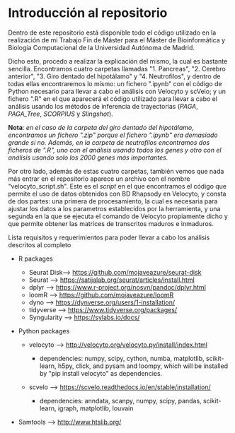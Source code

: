 # Introducción al repositorio
Dentro de este repositorio está disponible todo el código utilizado en la realización de mi Trabajo Fin de Máster para el Máster de Bioinformática y Biología Computacional de la Universidad Autónoma de Madrid.

Dicho esto, procedo a realizar la explicación del mismo, la cual es bastante sencilla. Encontramos cuatro carpetas llamadas "1. Pancreas", "2. Cerebro anterior", "3. Giro dentado del hipotálamo" y "4. Neutrofilos", y dentro de todas ellas encontraremos lo mismo: un fichero ".ipynb" con el código de Python necesario para llevar a cabo el análisis con Velocyto y scVelo; y un fichero ".R" en el que aparecerá el código utilizado para llevar a cabo el análisis usando los métodos de inferencia de trayectorias (*PAGA*, *PAGA_Tree*, *SCORPIUS* y *Slingshot*). 

**Nota**: *en el caso de la carpeta del giro dentado del hipotálamo, encontramos un fichero ".zip" porque el fichero ".ipynb" era demasiado grande si no. Además, en la carpeta de neutrofilos encontramos dos ficheros de ".R", uno con el análisis usando todos los genes y otro con el análisis usando solo los 2000 genes más importantes.*

Por otro lado, además de estas cuatro carpetas, también vemos que nada más entrar en el repositorio aparece un archivo con el nombre "velocyto_script.sh". Este es el *script* en el que encontramos el código que permite el uso de datos obtenidos con BD Rhapsody en Velocyto, y consta de dos partes: una primera de procesamiento, la cual es necesaria para ajustar los datos a los parametros establecidos por la herramienta, y una segunda en la que se ejecuta el comando de Velocyto propiamente dicho y que permite obtener las matrices de transcritos maduros e inmaduros.


Lista requisitos y requerimientos para poder llevar a cabo los análisis descritos al completo
* R packages
  + Seurat Disk--> https://github.com/mojaveazure/seurat-disk
  + Seurat --> https://satijalab.org/seurat/articles/install.html
  + dplyr --> https://www.r-project.org/nosvn/pandoc/dplyr.html
  + loomR --> https://github.com/mojaveazure/loomR
  + dyno --> https://dynverse.org/users/1-installation/
  + tidyverse --> https://www.tidyverse.org/packages/
  + Syngularity --> https://sylabs.io/docs/

* Python packages
  
    + velocyto --> http://velocyto.org/velocyto.py/install/index.html
    
	    * dependencies: numpy, scipy, cython, numba, matplotlib, scikit-learn, h5py, click, and pysam and loompy, which will be installed by "pip install velocyto" as dependencies.
      
    + scvelo --> https://scvelo.readthedocs.io/en/stable/installation/
    
	    * dependencies: anndata, scanpy, numpy, scipy, pandas, scikit-learn, igraph, matplotlib, louvain 

* Samtools --> http://www.htslib.org/
